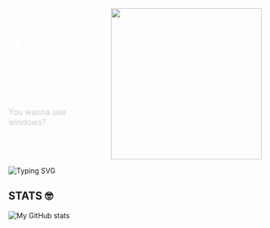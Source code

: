 <div style="display: flex; align-items: center; justify-content: center;">
  <div style="flex: 1; text-align: left; padding-right: 20px;">
    <h1 style="font-size: 32px; color: #fff; margin: 0;">☠️ Warlord's Den</h1>
    <p style="font-size: 16px; color: #ccc;">
      You wanna use windows?
    </p>
  </div>
  
  <div>
    <img src="https://media3.giphy.com/media/v1.Y2lkPTc5MGI3NjExNnR5OG5jcmJ0OWptaWR3aWYxbTEyM2R5eXp1d3FnNHR5a3VvaWt2diZlcD12MV9pbnRlcm5hbF9naWZfYnlfaWQmY3Q9Zw/uILOqiSWRlB6HXl6ky/giphy.gif" width="300" />
  </div>
</div>


![Typing SVG](https://readme-typing-svg.demolab.com/?lines=What's+Goodie+ga;or+I+mean,+hello+stranger.&center=true&width=500&height=50)


## STATS 🤓
![My GitHub stats](https://github-readme-stats.vercel.app/api?username=SurvivalW&show_icons=true&theme=tokyonight)
